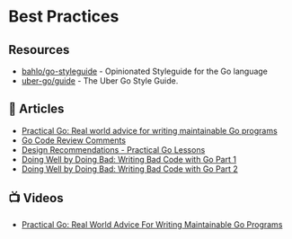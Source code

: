 # Best Practices

## Resources
- [bahlo/go-styleguide](https://github.com/bahlo/go-styleguide) - Opinionated Styleguide for the Go language
- [uber-go/guide](https://github.com/uber-go/guide/blob/master/style.md) - The Uber Go Style Guide.
## 📕 Articles
- [Practical Go: Real world advice for writing maintainable Go programs](https://dave.cheney.net/practical-go/presentations/gophercon-israel.html)
- [Go Code Review Comments](https://github.com/golang/go/wiki/CodeReviewComments)
- [Design Recommendations - Practical Go Lessons](https://www.practical-go-lessons.com/chap-40-design-recommendations)
- [Doing Well by Doing Bad: Writing Bad Code with Go Part 1](https://medium.com/capital-one-tech/doing-well-by-doing-bad-writing-bad-code-with-go-part-1-2dbb96ce079a)
- [Doing Well by Doing Bad: Writing Bad Code with Go Part 2](https://medium.com/capital-one-tech/doing-well-by-doing-bad-writing-bad-code-with-go-part-2-e270d305c9f7)
## 📺 Videos
- [Practical Go: Real World Advice For Writing Maintainable Go Programs](https://www.youtube.com/watch?v=EXrEd1-GZR0)
